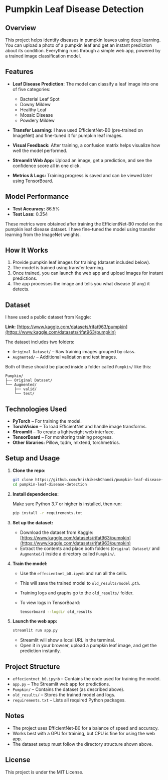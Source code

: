 # Pumpkin Leaf Disease Detection

## Overview

This project helps identify diseases in pumpkin leaves using deep learning. You can upload a photo of a pumpkin leaf and get an instant prediction about its condition. Everything runs through a simple web app, powered by a trained image classification model.

## Features

- **Leaf Disease Prediction:**
  The model can classify a leaf image into one of five categories:

  - Bacterial Leaf Spot
  - Downy Mildew
  - Healthy Leaf
  - Mosaic Disease
  - Powdery Mildew

- **Transfer Learning:**
  I have used EfficientNet-B0 (pre-trained on ImageNet) and fine-tuned it for pumpkin leaf images.

- **Visual Feedback:**
  After training, a confusion matrix helps visualize how well the model performed.

- **Streamlit Web App:**
  Upload an image, get a prediction, and see the confidence score all in one click.

- **Metrics & Logs:**
  Training progress is saved and can be viewed later using TensorBoard.

## Model Performance

- **Test Accuracy:** 86.5%
- **Test Loss:** 0.354

These metrics were obtained after training the EfficientNet-B0 model on the pumpkin leaf disease dataset. I have fine-tuned the model using transfer learning from the ImageNet weights.


## How It Works

1. Provide pumpkin leaf images for training (dataset included below).
2. The model is trained using transfer learning.
3. Once trained, you can launch the web app and upload images for instant predictions.
4. The app processes the image and tells you what disease (if any) it detects.

## Dataset

I have used a public dataset from Kaggle:

**Link:** [https://www.kaggle.com/datasets/rifat963/pumpkin](https://www.kaggle.com/datasets/rifat963/pumpkin)

The dataset includes two folders:

- `Original Dataset/` – Raw training images grouped by class.
- `Augmented/` – Additional validation and test images.

Both of these should be placed inside a folder called `Pumpkin/` like this:

```
Pumpkin/
├── Original Dataset/
└── Augmented/
    ├── valid/
    └── test/
```

## Technologies Used

- **PyTorch** – For training the model.
- **TorchVision** – To load EfficientNet and handle image transforms.
- **Streamlit** – To create a lightweight web interface.
- **TensorBoard** – For monitoring training progress.
- **Other libraries:** Pillow, tqdm, mlxtend, torchmetrics.

## Setup and Usage

1. **Clone the repo:**

   ```bash
   git clone https://github.com/hrishikeshChandi/pumpkin-leaf-disease-detection.git
   cd pumpkin-leaf-disease-detection
   ```

2. **Install dependencies:**

   Make sure Python 3.7 or higher is installed, then run:

   ```bash
   pip install -r requirements.txt
   ```

3. **Set up the dataset:**

   - Download the dataset from Kaggle:
     [https://www.kaggle.com/datasets/rifat963/pumpkin](https://www.kaggle.com/datasets/rifat963/pumpkin)
   - Extract the contents and place both folders (`Original Dataset/` and `Augmented/`) inside a directory called `Pumpkin/`.

4. **Train the model:**

   - Use the `effecientnet_b0.ipynb` and run all the cells.
   - This will save the trained model to `old_results/model.pth`.
   - Training logs and graphs go to the `old_results/` folder.
   - To view logs in TensorBoard:

     ```bash
     tensorboard --logdir old_results
     ```

5. **Launch the web app:**

   ```bash
   streamlit run app.py
   ```

   - Streamlit will show a local URL in the terminal.
   - Open it in your browser, upload a pumpkin leaf image, and get the prediction instantly.

## Project Structure

- `effecientnet_b0.ipynb` – Contains the code used for training the model.
- `app.py` – The Streamlit web app for predictions.
- `Pumpkin/` – Contains the dataset (as described above).
- `old_results/` – Stores the trained model and logs.
- `requirements.txt` – Lists all required Python packages.

## Notes

- The project uses EfficientNet-B0 for a balance of speed and accuracy.
- Works best with a GPU for training, but CPU is fine for using the web app.
- The dataset setup must follow the directory structure shown above.

## License

This project is under the MIT License.
